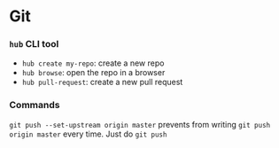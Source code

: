 # Git

### `hub` CLI tool

- `hub create my-repo`: create a new repo
- `hub browse`: open the repo in a browser
- `hub pull-request`: create a new pull request



### Commands

`git push --set-upstream origin master` prevents from writing `git push origin master` every time. Just do `git push`



